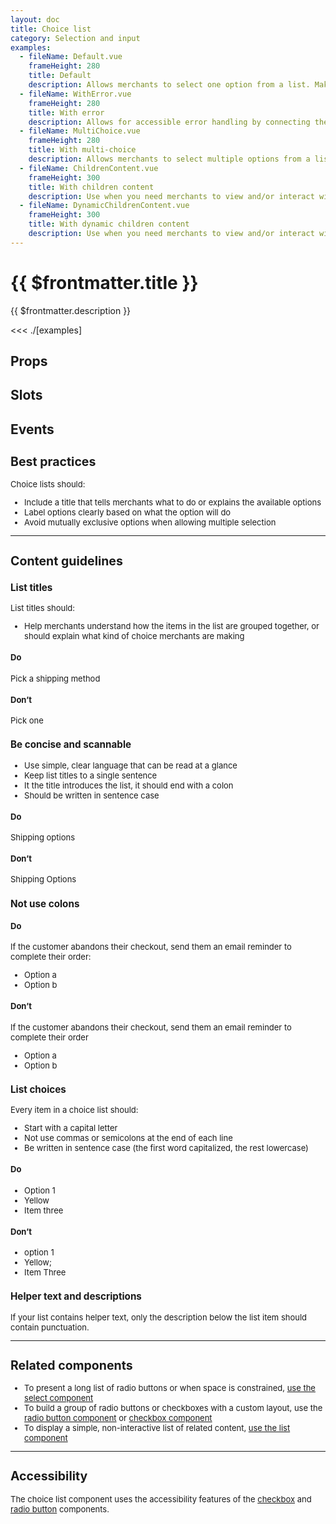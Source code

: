 ```yaml
---
layout: doc
title: Choice list
category: Selection and input
examples:
  - fileName: Default.vue
    frameHeight: 280
    title: Default
    description: Allows merchants to select one option from a list. Make sure all options are an either/or choice.
  - fileName: WithError.vue
    frameHeight: 280
    title: With error
    description: Allows for accessible error handling by connecting the error message to the field with the error.
  - fileName: MultiChoice.vue
    frameHeight: 280
    title: With multi-choice
    description: Allows merchants to select multiple options from a list. Avoid options that are an either/or choice.
  - fileName: ChildrenContent.vue
    frameHeight: 300
    title: With children content
    description: Use when you need merchants to view and/or interact with additional content under a choice. The content will always be rendered.
  - fileName: DynamicChildrenContent.vue
    frameHeight: 300
    title: With dynamic children content
    description: Use when you need merchants to view and/or interact with additional content under a choice. The content is only rendered when the choice is selected. Works for both single-choice and multi-choice list.
---
```


# {{ $frontmatter.title }}

<Lede>

{{ $frontmatter.description }}

</Lede>

<Examples>

<<< ./[examples]

</Examples>

## Props

<PropsTable />

## Slots

<SlotsTable />

## Events

<EventsTable typeFile="ChoiceListEvents" />

<div style="font-size: 0.8125rem">

## Best practices

Choice lists should:

- Include a title that tells merchants what to do or explains the available options
- Label options clearly based on what the option will do
- Avoid mutually exclusive options when allowing multiple selection

---

## Content guidelines

### List titles

List titles should:

- Help merchants understand how the items in the list are grouped together, or should explain what kind of choice merchants are making

<DoDont>

#### Do

Pick a shipping method

#### Don’t

Pick one

</DoDont>

### Be concise and scannable

- Use simple, clear language that can be read at a glance
- Keep list titles to a single sentence
- It the title introduces the list, it should end with a colon
- Should be written in sentence case

<DoDont>

#### Do

Shipping options

#### Don’t

Shipping Options

</DoDont>

### Not use colons

<DoDont>

#### Do

If the customer abandons their checkout, send them an email reminder to complete their order:

- Option a
- Option b

#### Don’t

If the customer abandons their checkout, send them an email reminder to complete their order

- Option a
- Option b

</DoDont>

### List choices

Every item in a choice list should:

- Start with a capital letter
- Not use commas or semicolons at the end of each line
- Be written in sentence case (the first word capitalized, the rest lowercase)

<DoDont>

#### Do

- Option 1
- Yellow
- Item three

#### Don’t

- option 1
- Yellow;
- Item Three

</DoDont>

### Helper text and descriptions

If your list contains helper text, only the description below the list item should contain punctuation.

---

## Related components

- To present a long list of radio buttons or when space is constrained, [use the select component](/components/Select)
- To build a group of radio buttons or checkboxes with a custom layout, use the [radio button component](/components/RadioButton) or [checkbox component](/components/Checkbox)
- To display a simple, non-interactive list of related content, [use the list component](/components/List)

---

## Accessibility

The choice list component uses the accessibility features of the [checkbox](/components/Checkbox) and [radio button](/components/RadioButton) components.

</div>

